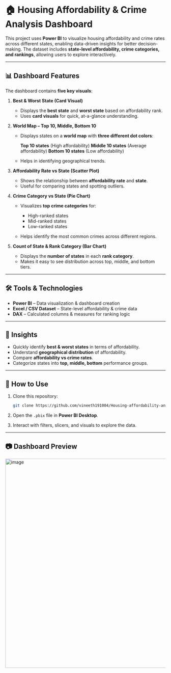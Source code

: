 # 🏠 Housing Affordability & Crime Analysis Dashboard

This project uses **Power BI** to visualize housing affordability and crime rates across different states, enabling data-driven insights for better decision-making.
The dataset includes **state-level affordability, crime categories, and rankings**, allowing users to explore interactively.

---

## 📊 Dashboard Features

The dashboard contains **five key visuals**:

1. **Best & Worst State (Card Visual)**

   * Displays the **best state** and **worst state** based on affordability rank.
   * Uses **card visuals** for quick, at-a-glance understanding.

2. **World Map – Top 10, Middle, Bottom 10**

   * Displays states on a **world map** with **three different dot colors**:

      **Top 10 states** (High affordability)
      **Middle 10 states** (Average affordability)
      **Bottom 10 states** (Low affordability)
   * Helps in identifying geographical trends.

3. **Affordability Rate vs State (Scatter Plot)**

   * Shows the relationship between **affordability rate** and **state**.
   * Useful for comparing states and spotting outliers.

4. **Crime Category vs State (Pie Chart)**

   * Visualizes **top crime categories** for:

     * High-ranked states
     * Mid-ranked states
     * Low-ranked states
   * Helps identify the most common crimes across different regions.

5. **Count of State & Rank Category (Bar Chart)**

   * Displays the **number of states** in each **rank category**.
   * Makes it easy to see distribution across top, middle, and bottom tiers.

---

## 🛠 Tools & Technologies

* **Power BI** – Data visualization & dashboard creation
* **Excel / CSV Dataset** – State-level affordability & crime data
* **DAX** – Calculated columns & measures for ranking logic

---

## 📌 Insights

* Quickly identify **best & worst states** in terms of affordability.
* Understand **geographical distribution** of affordability.
* Compare **affordability vs crime rates**.
* Categorize states into **top, middle, bottom** performance groups.

---

## 🚀 How to Use

1. Clone this repository:

   ```bash
   git clone https://github.com/vineeth191004/Housing-affordability-and-Crime-analysis.git
   ```
2. Open the `.pbix` file in **Power BI Desktop**.
3. Interact with filters, slicers, and visuals to explore the data.

---

## 📷 Dashboard Preview


<img width="1171" height="657" alt="image" src="https://github.com/user-attachments/assets/4e391401-4c46-4e13-ac39-513bc7b54fcf" />
